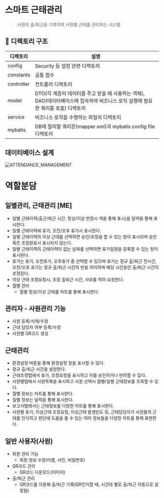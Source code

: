 # 스마트 근태관리
> 사원의 출/퇴근을 기록하여 사원별 근태를 관리하는 시스템

## 📁 디렉토리 구조

| 디렉토리       | 설명                  |
|------------|---------------------| 
| config     | Security 등 설정 관련 디렉토리    |
| constants  | 공통 함수   |
| controller | 컨트롤러 디렉토리           |
| model      | DTO(각 계층이 데이터를 주고 받을 때 사용하는 객체),    DAO(데이터베이스에 접속하여 비즈니스 로직 실행에 필요한 쿼리를 호출) 디렉토리      |
|service| 비즈니스 로직을 수행하는 파일의 디렉토리 |
|mybatis| DB에 질의할 쿼리문(mapper.xml)과 mybatis config file 디렉토리 |

## 데이터베이스 설계
![ATTENDANCE_MANAGEMENT](https://github.com/ssac3/server/assets/74586766/d0f28653-2a5f-48f2-a1b3-7087e9f80a69)

# 역할분담

## 일별관리, 근태관리 [ME]
 - 일별 근태이력(출근/퇴근 시간. 정상/이상 판정시 색을 통해 표시)을 달력을 통해 표시한다.
 - 일별 근태이력에 휴가, 오전/오후 휴가시 표시한다.
 - 일별 근태이력의 이상 근태를 선택하면 승인/조정을 할 수 있는 창이 표시되며 승인 혹은 조정완료시 표시되지 않는다.
 - 일별 근태이력의 근태이력이 없는 날짜를 선택하면 휴가일정을 등록할 수 있는 창이 표시된다.
 - 휴가는 휴가, 오전휴가, 오후휴가 중 선택할 수 있으며 휴가는 정규 출/퇴근 전시간, 오전/오후 휴가는 정규 출/퇴근 시간의 반을 의미하며 해당 시간동안 출/퇴근 시간이 조정된다.
 - 이상 근태 조정요청시, 조정 출퇴근 시간, 사유를 적어 요청한다.
 - 월별 관리
    - 월별 정상/이상 근태를 차트를 통해 표시한다.

## 관리자 - 사원관리 기능
 - 사원 등록/삭제/수정
 - 근태 담당자 여부 등록/수정
 - 사원별 QR코드 생성

## 근태관리
 - 환경설정 버튼을 통해 환경설정 창을 표시할 수 있다.
 - 정규 출/퇴근 시간을 설정한다.
 - 근태조정탭에서 휴가, 조정요청을 표시하고 이를 승인하거나 반려할 수 있다.
 - 사원별탭에서 사원목록을 표시하고 사원 선택시 월별/일별 근태정보를 조회할 수 있다.
 - 월별 정보는 차트를 통해 표시한다.
 - 일별 정보는 달력을 통해 표시한다.
 - 보고서탭에서는 근태정보를 다양한 차트를 통해 표시한다.
 - 사원별 휴가, 이상근태 조정요청, 이상근태 발생빈도 등, 근태담당자가 사원들의 근태를 인식하고 판단에 도움을 줄 수 있는 여러 정보들을 다양한 차트를 통해 표현한다.

##  일반 사용자(사원)
 - 회원 관리 기능
    - 회원 정보 수정(이름, 사진, 비밀번호)
 - QR코드 관리
    - QR코드 다운로드(이미지)
 - 출/퇴근 관리
    - QR코드를 이용해 출/퇴근 기록(QR인식할 때, 시간대 별로 출/퇴근 자동으로 설정됨)


